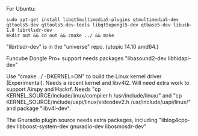 For Ubuntu:

	sudo apt-get install libqt5multimedia5-plugins qtmultimedia5-dev qttools5-dev qttools5-dev-tools libqt5opengl5-dev qtbase5-dev libusb-1.0 librtlsdr-dev
	mkdir out && cd out && cmake ../ && make

"librtlsdr-dev" is in the "universe" repo. (utopic 14.10 amd64.)

Funcube Dongle Pro+ support needs packages "libasound2-dev libhidapi-dev"

Use "cmake ../ -DKERNEL=ON" to build the Linux kernel driver (Experimental). Needs a recent kernel and libv4l2. Will need extra work to support Airspy and Hackrf. Needs "cp KERNEL_SOURCE/include/linux/compiler.h /usr/include/linux/" and "cp KERNEL_SOURCE/include/uapi/linux/videodev2.h /usr/include/uapi/linux/" and package "libv4l-dev".

The Gnuradio plugin source needs extra packages, including "liblog4cpp-dev libboost-system-dev gnuradio-dev libosmosdr-dev"

